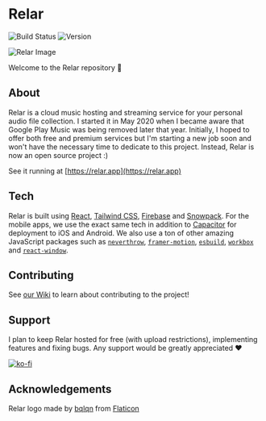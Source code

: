 # Relar

![Build Status](https://img.shields.io/github/workflow/status/jsmith/relar/Production?style=for-the-badge&logo=GitHub)
![Version](https://img.shields.io/github/package-json/v/jsmith/relar?style=for-the-badge)

![Relar Image](https://relar.app/screenshot.png)

Welcome to the Relar repository 🎵

## About

Relar is a cloud music hosting and streaming service for your personal audio file collection. I started it in May 2020 when I became aware that Google Play Music was being removed later that year. Initially, I hoped to offer both free and premium services but I'm starting a new job soon and won't have the necessary time to dedicate to this project. Instead, Relar is now an open source project :)

See it running at [https://relar.app](https://relar.app)

## Tech

Relar is built using [React](https://reactjs.org), [Tailwind CSS](https://tailwindcss.com), [Firebase](https://firebase.google.com) and [Snowpack](https://www.snowpack.dev). For the mobile apps, we use the exact same tech in addition to [Capacitor](https://capacitorjs.com) for deployment to iOS and Android. We also use a ton of other amazing JavaScript packages such as [`neverthrow`](https://github.com/supermacro/neverthrow), [`framer-motion`](https://www.framer.com/motion), [`esbuild`](https://github.com/evanw/esbuild), [`workbox`](https://developers.google.com/web/tools/workbox) and [`react-window`](https://github.com/bvaughn/react-window).

## Contributing

See [our Wiki](https://github.com/jsmith/relar/wiki) to learn about contributing to the project!

## Support

I plan to keep Relar hosted for free (with upload restrictions), implementing features and fixing bugs. Any support would be greatly appreciated ♥

[![ko-fi](https://ko-fi.com/img/githubbutton_sm.svg)](https://ko-fi.com/F2F238VRI)

## Acknowledgements

Relar logo made by [bqlqn](https://www.flaticon.com/authors/bqlqn) from [Flaticon](https://www.flaticon.com)
